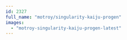 ```yaml
---
id: 2327
full_name: "motroy/singularity-kaiju-progen"
images: 
  - "motroy-singularity-kaiju-progen-latest"
---
```

